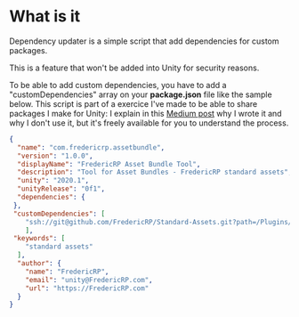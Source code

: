 # What is it

Dependency updater is a simple script that add dependencies for custom packages.

This is a feature that won't be added into Unity for security reasons.

To be able to add custom dependencies, you have to add a "customDependencies" array on your **package.json** file like the sample below. This script is part of a exercice I've made to be able to share packages I make for Unity: I explain in this [Medium post](https://medium.com/p/1339880dd09) why I wrote it and why I don't use it, but it's freely available for you to understand the process.

```json
{
  "name": "com.fredericrp.assetbundle",
  "version": "1.0.0",
  "displayName": "FredericRP Asset Bundle Tool",
  "description": "Tool for Asset Bundles - FredericRP standard assets",
  "unity": "2020.1",
  "unityRelease": "0f1",
  "dependencies": {
 },
 "customDependencies": [
	"ssh://git@github.com/FredericRP/Standard-Assets.git?path=/Plugins/Singleton"
	],
 "keywords": [
    "standard assets"
  ],
  "author": {
    "name": "FredericRP",
    "email": "unity@FredericRP.com",
    "url": "https://FredericRP.com"
  }
}
```

